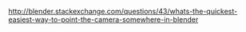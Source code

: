 <http://blender.stackexchange.com/questions/43/whats-the-quickest-easiest-way-to-point-the-camera-somewhere-in-blender>